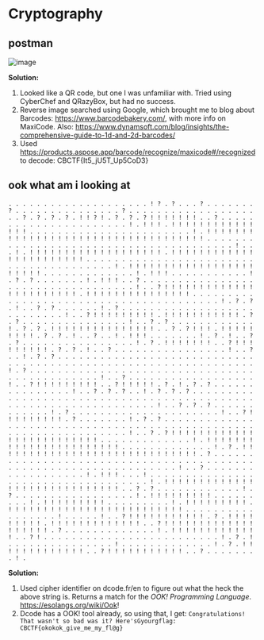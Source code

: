 # Cryptography
## postman
![image](https://github.com/user-attachments/assets/4df79913-8eb9-40e1-81ab-b52c3b9cfdac)

**Solution:**
1) Looked like a QR code, but one I was unfamiliar with.  Tried using CyberChef and QRazyBox, but had no success.
2) Reverse image searched using Google, which brought me to blog about Barcodes: https://www.barcodebakery.com/, with more info on MaxiCode.  Also: https://www.dynamsoft.com/blog/insights/the-comprehensive-guide-to-1d-and-2d-barcodes/
3) Used https://products.aspose.app/barcode/recognize/maxicode#/recognized to decode: CBCTF{It5_jU5T_Up5CoD3}

## ook what am i looking at
```. . . . . . . . . . . . . . . . . . . . ! ? . ? . . . ? . . . . . . . ? . . . . . . . . . . . . . . . ? . . . . . . . . . . . . . . . . . . . . ? . ? . ? . ? . ! ! ? ! . ? . ? . ? ! ! ! ! ! ! ! . . ? . . . . . . . . . . . . . . . . . . . . . . ! . ! ! ! . ! ! ! ! ! ! ! ! ! ! ! ! ! ! ! . . . . . . . . . . . . . . . . . . . . . . . ! . ! ! ! ! ! ! ! ! ! ! ! ! ! ! ! ! ! ! ! ! ! ! ! ! ! ! ! ! ! ! ! ! ! ! ! . . . . . . . . . . . . . . . . . . . . . . . . . . . . . . . . . . . . . . . ! . . . ! . ! ! ! ! ! ! ! ! ! ! ! ! ! ! ! ! ! ! ! . ! ! ! ! ! ! ! ! ! ! ! ! ! ! ! ! ! ! ! ! ! ! ! . . . . . . . . . . . . . . . . . . . . . . . . . . . . . . . . . . . . . . . ! . ! ! ! ! ! ! ! ! ! ! ! ! ! ! ! ! ! ! ! ! ! ! ! . . . . . . . . . . . . . ! . ! ! ! . . . . . . . . . . . ! . ? . ? . . . . . . . ! . ! ! ! . . ? . . . . . . . . . . . . . . . . . . . . . . . . . . . . . . . . . . ! . . ? ! ! ! ! ! ! ! ! ! ! ! ! ! ! ! ! ! ! ! ! ! ! ! . ! ! ! ! ! ! ! ! ! ! ! ! ! ! ! . . . . . . . . . . . . . . . . . . . . . . . . . . . . . . . . . . . . . . . ! . ? . ? . ! . . ? . ? . . . . . . ! . ? . . . . . . . . . . . . . . . . . . . . . . . . . . . ! . . ? ! ! ! ! ! ! ! ! ! . ! ! ! ! ! ! ! ! ! ! ! . ? . ? . . . . . . . . . . . . . . . ! . . ? . ? . . . . . . . . . . . . ! . ? . ? . ! ! ! ! ! ! ! ! ! ! ! ! ! ! ! . . ? . ? ! ! ! . ! ! ! ! ! ! ! ! ! . ? . ? . ! . . ? . . ! . ! ! ! . . . . . . . ! . ? . ! . . ? . ? . . . . . . . . . . . . . . . . ! . ? . ! ! ! ! ! ! ! . . ? ! ! ! ! ! ! ! ! ! . ? . ? . ! . . ? . . . . . . . . . . . . . . . . ! . . ? . . ! . ? . ? . . . . . . . . . . . . . . . . . . . . . . . . . . . . . . . . . . . . . . . . . . . . . . . . . . . . . . . . . . . . . . . ! . ? . . . . . . . . . . . . . . . . . . . . . . . . . . . . . . . . . . . . . . . . . . . . . ! . . ? . . . . . . . . . . . . . . . . . . ! . . ? ! ! ! ! ! ! ! ! ! . . ? ! ! ! ! ! . ? . ! . ? . ? . . . . . . . . . . . . . . . ! . . ? . ? . ? . . ! . ? . ? . ? . . . . . . . . . . . . . . . . . . . . . . . . . . . . . . . . . . . . . . . . . . . . . . . . . . . . . . . . . . . . . . . . . ! . . ? . ? . ? . . . . . . . . . . . . ! . ? . . . . . . . . . . . . . . . . . . . . . ! . . ? ! ! ! ! ! ! ! ! ! . ? . . . . . . . ! . ? . ? . . . . . . . . . . . . . . . . . . . . . . . . . . . . . . . . . . . . . . . . . . . . . . . . . . . . . . . . . . . . . . . . . ! . . ? . ? ! ! ! ! ! ! ! ! ! ! ! ! ! ! ! ! ! ! ! ! ! ! ! ! ! . . . . . . . . . . . . . ! . ! ! ! ! ! ! ! ! ! ! ! ! ! ! ! ! ! ! ! ! ! ! ! . . . . . . . . . . . . . ! . ? . ! ! ! ! ! ! ! ! ! ! ! ! ! ! ! ! ! ! ! ! ! ! ! ! ! ! ! ! ! . ? . . . . . . . . . . . . . . . . . . . . . . . . . . . . . . . . . . . . . . . . . . . . . . . . . . . . . . . . . . . . . . . . . ! . . ? . . . . . . . . . . . . . . . . . . ! . ! ! ! . . . ! . . . . . . . . . . . . . . . . . . . . . . . . . . . . . . . . . . . ! . ! ! ! ! ! ! ! ! ! ! ! ! ! ! ! ! ! ! ! ! ! ! ! ! ! ! ! ! ! . . ? . ? . . . . . . . . . . . . ! . ? . . . . . . . . . . . . . . . . . ! . ! ! ! ! ! ! ! ! ! . . . . . . . . . ! . ! ! ! ! ! ! ! ! ! . . . . . . . . . ! . ! ! ! ! ! ! ! ! ! . ! ! ! ! ! ! ! ! ! ! ! ! ! ! ! ! ! ! ! ! ! ! ! ! ! . . . . . . . . . . . . . . . . . ! . . . . . ! . . ? ! ! ! ! ! ! ! ! ! ! ! . ? . ! ! ! ! ! ! ! ! ! . ! ! ! ! ! ! ! ! ! ! ! ! ! . . ? ! ! ! ! ! ! ! ! ! ! ! ! ! ! ! ! ! ! ! . ? . . . . . . . . . . . . . ! . ! ! ! ! ! ! ! ! ! ! ! ! ! . . ? ! . . . . . . . . . . . . . . . . . . . . . . . . . ! . ? . ! . . . . . . . . . . . . . . . ! . . . . . . . . . . . . . ! . ? . ! ! ! ! ! ! ! ! ! ! ! ! ! . . ? ! ! ! ! ! ! ! ! ! ! ! . . ? . . . . . . . . ! .```

**Solution:**
1) Used cipher identifier on dcode.fr/en to figure out what the heck the above string is.  Returns a match for the *OOK! Programming Language*.  https://esolangs.org/wiki/Ook!
2) Dcode has a OOK! tool already, so using that, I get: `Congratulations! That wasn't so bad was it? Here'sGyourgflag: CBCTF{okokok_give_me_my_fl@g}`
